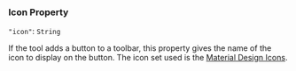 ### Icon Property
`"icon"`: `String`

If the tool adds a button to a toolbar, this property gives the name of the icon to display on the button.
The icon set used is the [Material Design Icons](https://material.io/tools/icons/?icon=query_builder&style=baseline).
